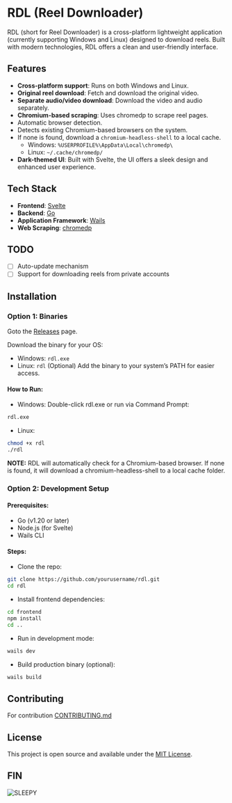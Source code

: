 # RDL (Reel Downloader)

RDL (short for Reel Downloader) is a cross-platform lightweight application (currently supporting Windows and Linux) designed to download reels. Built with modern technologies, RDL offers a clean and user-friendly interface.

## Features

- **Cross-platform support**: Runs on both Windows and Linux.
- **Original reel download**: Fetch and download the original video.
- **Separate audio/video download**: Download the video and audio separately.
- **Chromium-based scraping**: Uses chromedp to scrape reel pages.
- Automatic browser detection.
- Detects existing Chromium-based browsers on the system.
- If none is found, download a `chromium-headless-shell` to a local cache.
  - Windows: `%USERPROFILE%\AppData\Local\chromedp\`
  - Linux: `~/.cache/chromedp/`
- **Dark-themed UI**: Built with Svelte, the UI offers a sleek design and enhanced user experience.

## Tech Stack

- **Frontend**: [Svelte](https://svelte.dev/)
- **Backend**: [Go](https://go.dev/)
- **Application Framework**: [Wails](https://wails.io/)
- **Web Scraping**: [chromedp](https://github.com/chromedp/chromedp)

## TODO

- [ ] Auto-update mechanism
- [ ] Support for downloading reels from private accounts

## Installation

### Option 1: Binaries

Goto the [Releases](https://github.com/natrium404/rdl-go/releases) page.

Download the binary for your OS:

- Windows: `rdl.exe`
- Linux: `rdl`
  (Optional) Add the binary to your system’s PATH for easier access.

#### How to Run:

- Windows: Double-click rdl.exe or run via Command Prompt:

```sh
rdl.exe
```

- Linux:

```sh
chmod +x rdl
./rdl
```

**NOTE:** RDL will automatically check for a Chromium-based browser. If none is found, it will download a chromium-headless-shell to a local cache folder.

### Option 2: Development Setup

#### Prerequisites:

- Go (v1.20 or later)
- Node.js (for Svelte)
- Wails CLI

#### Steps:

- Clone the repo:

```sh
git clone https://github.com/yourusername/rdl.git
cd rdl
```

- Install frontend dependencies:

```sh
cd frontend
npm install
cd ..
```

- Run in development mode:

```sh
wails dev
```

- Build production binary (optional):

```sh
wails build
```

## Contributing

For contribution [CONTRIBUTING.md]()

## License

This project is open source and available under the [MIT License](LICENSE).

## FIN

![SLEEPY](./frontend/public/sleepy-sleepy-cat.gif)
